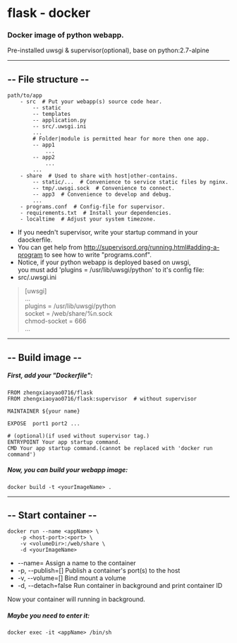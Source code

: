 # flask - docker
### Docker image of python webapp.
Pre-installed uwsgi & supervisor(optional), base on python:2.7-alpine
***
## -- File structure --
```
path/to/app
    - src  # Put your webapp(s) source code hear.
        -- static
        -- templates
        -- application.py
        -- src/.uwsgi.ini
        ...
        # Folder|module is permitted hear for more then one app.
        -- app1
            ...
        -- app2
            ...
        ...
    - share  # Used to share with host|other-contains.
        -- static/...  # Convenience to service static files by nginx.
        -- tmp/.uwsgi.sock  # Convenience to connect.
        -- app3  # Convenience to develop and debug.
        ...
    - programs.conf  # Config-file for supervisor.
    - requirements.txt  # Install your dependencies.
    - localtime  # Adjust your system timezone.
```
- If you needn't supervisor, write your startup command in your daockerfile.
- You can get help from http://supervisord.org/running.html#adding-a-program to see how to write "programs.conf".
- Notice, if your python webapp is deployed based on uwsgi,<br />
you must add 'plugins = /usr/lib/uwsgi/python' to it's config file:<br />
 - src/.uwsgi.ini
> [uwsgi]<br />
> ...<br />
> plugins = /usr/lib/uwsgi/python<br />
> socket = /web/share/%n.sock<br />
> chmod-socket = 666<br />
> ...

***
## -- Build image --
##### First, add your "Dockerfile":
```
FROM zhengxiaoyao0716/flask
FROM zhengxiaoyao0716/flask:supervisor  # without supervisor

MAINTAINER ${your name}

EXPOSE  port1 port2 ...

# (optional)(if used without supervisor tag.)
ENTRYPOINT Your app startup command.
CMD Your app startup command.(cannot be replaced with 'docker run command')
``` 
##### Now, you can build your webapp image:
```
docker build -t <yourImageName> .
``` 
***

## -- Start container --
```
docker run --name <appName> \
    -p <host-port>:<port> \
    -v <volumeDir>:/web/share \
    -d <yourImageName>
```
- --name=                     Assign a name to the container
- -p, --publish=[]            Publish a container's port(s) to the host
- -v, --volume=[]             Bind mount a volume
- -d, --detach=false          Run container in background and print container ID

Now your container will running in background.
##### Maybe you need to enter it:
```
docker exec -it <appName> /bin/sh
```